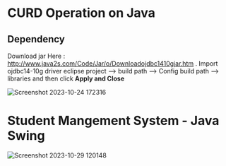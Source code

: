 # CURD Operation on Java
Dependency
----------
Download jar Here : http://www.java2s.com/Code/Jar/o/Downloadojdbc1410gjar.htm .
Import ojdbc14-10g driver eclipse project --> build path --> Config build path --> libraries and then click  **Apply and Close**

![Screenshot 2023-10-24 172316](https://github.com/prakashs-dev/CURD---Java/assets/79446554/8b299da3-1150-4d88-af7f-53a77c54e0aa)

# Student Mangement System - Java Swing
![Screenshot 2023-10-29 120148](https://github.com/prakashs-dev/CURD-Java/assets/79446554/b1b50931-345b-48c4-8ff0-eaa4b53eb975)

